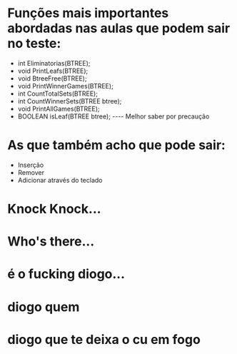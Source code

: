 # Funções mais importantes abordadas nas aulas que podem sair no teste:
- int Eliminatorias(BTREE);
- void PrintLeafs(BTREE);
- void BtreeFree(BTREE);
- void PrintWinnerGames(BTREE);
- int CountTotalSets(BTREE);
- int CountWinnerSets(BTREE btree);
- void PrintAllGames(BTREE);
- BOOLEAN isLeaf(BTREE btree); ---- Melhor saber por precaução

# As que também acho que pode sair:
- Inserção 
- Remover
- Adicionar através do teclado



# Knock Knock...  
# Who's there...  
# é o fucking diogo...  
# diogo quem    
# diogo que te deixa o cu em fogo   
